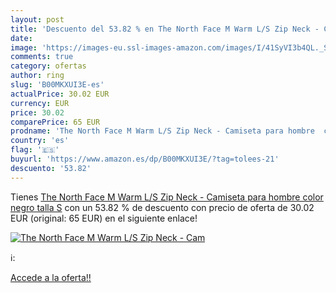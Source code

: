 ```yaml
---
layout: post
title: 'Descuento del 53.82 % en The North Face M Warm L/S Zip Neck - Cam'
date: 
image: 'https://images-eu.ssl-images-amazon.com/images/I/41SyVI3b4QL._SL200_.jpg'
comments: true
category: ofertas
author: ring
slug: 'B00MKXUI3E-es'
actualPrice: 30.02 EUR
currency: EUR
price: 30.02
comparePrice: 65 EUR
prodname: 'The North Face M Warm L/S Zip Neck - Camiseta para hombre  color negro  talla S'
country: 'es'
flag: '🇪🇸'
buyurl: 'https://www.amazon.es/dp/B00MKXUI3E/?tag=tolees-21'
descuento: '53.82'
---
```


Tienes [The North Face M Warm L/S Zip Neck - Camiseta para hombre  color negro  talla S](https://www.amazon.es/dp/B00MKXUI3E/?tag=tolees-21) con un 53.82 % de descuento con precio de oferta de 30.02 EUR (original: 65 EUR) en el siguiente enlace!

[![The North Face M Warm L/S Zip Neck - Cam](https://images-eu.ssl-images-amazon.com/images/I/41SyVI3b4QL._SL200_.jpg)](https://www.amazon.es/dp/B00MKXUI3E/?tag=tolees-21)

ℹ️:


[Accede a la oferta!!](https://www.amazon.es/dp/B00MKXUI3E/?tag=tolees-21)
